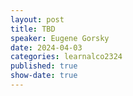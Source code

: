 ```yaml
---
layout: post
title: TBD
speaker: Eugene Gorsky
date: 2024-04-03
categories: learnalco2324
published: true
show-date: true
---
```

